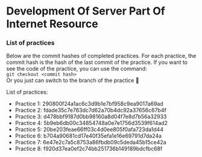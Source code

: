# Development Of Server Part Of Internet Resource

### List of practices
Below are the commit hashes of completed practices.
For each practice, the commit hash is the hash of the last commit of the practice. 
If you want to see the code of the practice, you can use the command:   
`git checkout <commit hash>`  
Or you just can switch to the branch of the practice 🙂

List of practices:
- Practice 1: 290800f24a1ac6c3d9b1e7bf958c9ea9017a69ad
- Practice 2: fdade35c7e763dc7d62a70b4dc92a37656c67b4f
- Practice 3: d478bbf9187d0bb98160a8d04f7e8d7b56a32933
- Practice 4: 5b9eb6db00c34854748a0e7e1756d3539f614ad2
- Practice 5: 20be203feae66ff03c4d0ee805f0afa723da1d44
- Practice 6: b704a90681cd17e40f35efa1e16e69791d7da24a
- Practice 7: 6e47e2c7a5c8753a86fbdb09c5deda45b15ce42a
- Practice 8: f920d37ea0ef2c74bb251736b149189bdcfbc68f